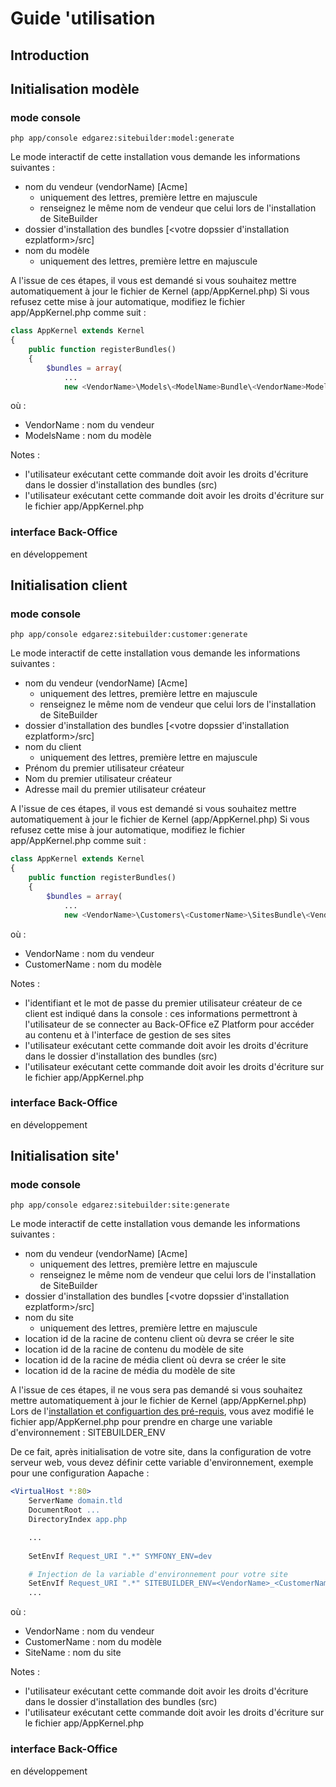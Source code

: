 # Guide 'utilisation

## Introduction

## Initialisation modèle

### mode console

```console
php app/console edgarez:sitebuilder:model:generate
```

Le mode interactif de cette installation vous demande les informations suivantes :

* nom du vendeur (vendorName) [Acme]
  * uniquement des lettres, première lettre en majuscule
  * renseignez le même nom de vendeur que celui lors de l'installation de SiteBuilder
* dossier d'installation des bundles [<votre dopssier d'installation ezplatform>/src]
* nom du modèle
  * uniquement des lettres, première lettre en majuscule
  
A l'issue de ces étapes, il vous est demandé si vous souhaitez mettre automatiquement à jour le fichier de Kernel (app/AppKernel.php)
Si vous refusez cette mise à jour automatique, modifiez le fichier app/AppKernel.php comme suit :

```php
class AppKernel extends Kernel
{
    public function registerBundles()
    {
        $bundles = array(
            ...
            new <VendorName>\Models\<ModelName>Bundle\<VendorName>Models<ModelName>Bundle(),
```

où :

* VendorName : nom du vendeur
* ModelsName : nom du modèle

Notes :

* l'utilisateur exécutant cette commande doit avoir les droits d'écriture dans le dossier d'installation des bundles (src)
* l'utilisateur exécutant cette commande doit avoir les droits d'écriture sur le fichier app/AppKernel.php

### interface Back-Office

en développement

## Initialisation client

### mode console

```console
php app/console edgarez:sitebuilder:customer:generate
```

Le mode interactif de cette installation vous demande les informations suivantes :

* nom du vendeur (vendorName) [Acme]
  * uniquement des lettres, première lettre en majuscule
  * renseignez le même nom de vendeur que celui lors de l'installation de SiteBuilder
* dossier d'installation des bundles [<votre dopssier d'installation ezplatform>/src]
* nom du client
  * uniquement des lettres, première lettre en majuscule
* Prénom du premier utilisateur créateur
* Nom du premier utilisateur créateur
* Adresse mail du premier utilisateur créateur
  
A l'issue de ces étapes, il vous est demandé si vous souhaitez mettre automatiquement à jour le fichier de Kernel (app/AppKernel.php)
Si vous refusez cette mise à jour automatique, modifiez le fichier app/AppKernel.php comme suit :

```php
class AppKernel extends Kernel
{
    public function registerBundles()
    {
        $bundles = array(
            ...
            new <VendorName>\Customers\<CustomerName>\SitesBundle\<VendorName>Customers<CustomerName>SitesBundle(),
```

où :

* VendorName : nom du vendeur
* CustomerName : nom du modèle

Notes :

* l'identifiant et le mot de passe du premier utilisateur créateur de ce client est indiqué dans la console : ces informations permettront à l'utilisateur de se connecter au Back-OFfice eZ Platform pour accéder au contenu et à l'interface de gestion de ses sites
* l'utilisateur exécutant cette commande doit avoir les droits d'écriture dans le dossier d'installation des bundles (src)
* l'utilisateur exécutant cette commande doit avoir les droits d'écriture sur le fichier app/AppKernel.php


### interface Back-Office

en développement

## Initialisation site'

### mode console

```console
php app/console edgarez:sitebuilder:site:generate
```

Le mode interactif de cette installation vous demande les informations suivantes :

* nom du vendeur (vendorName) [Acme]
  * uniquement des lettres, première lettre en majuscule
  * renseignez le même nom de vendeur que celui lors de l'installation de SiteBuilder
* dossier d'installation des bundles [<votre dopssier d'installation ezplatform>/src]
* nom du site
  * uniquement des lettres, première lettre en majuscule
* location id de la racine de contenu client où devra se créer le site
* location id de la racine de contenu du modèle de site
* location id de la racine de média client où devra se créer le site
* location id de la racine de média du modèle de site
  
A l'issue de ces étapes, il ne vous sera pas demandé si vous souhaitez mettre automatiquement à jour le fichier de Kernel (app/AppKernel.php)
Lors de l'[installation et configuartion des pré-requis](INSTALL.md), vous avez modifié le fichier app/AppKernel.php pour prendre en charge une variable d'environnement : SITEBUILDER_ENV
 
De ce fait, après initialisation de votre site, dans la configuration de votre serveur web, vous devez définir cette variable d'environnement, exemple pour une configuration Aapache :

```apache
<VirtualHost *:80>
    ServerName domain.tld
    DocumentRoot ...
    DirectoryIndex app.php

    ... 
    
    SetEnvIf Request_URI ".*" SYMFONY_ENV=dev

    # Injection de la variable d'environnement pour votre site
    SetEnvIf Request_URI ".*" SITEBUILDER_ENV=<VendorName>_<CustomerName>_<SiteName>
    ...
```

où :

* VendorName : nom du vendeur
* CustomerName : nom du modèle
* SiteName : nom du site

Notes :

* l'utilisateur exécutant cette commande doit avoir les droits d'écriture dans le dossier d'installation des bundles (src)
* l'utilisateur exécutant cette commande doit avoir les droits d'écriture sur le fichier app/AppKernel.php


### interface Back-Office

en développement



